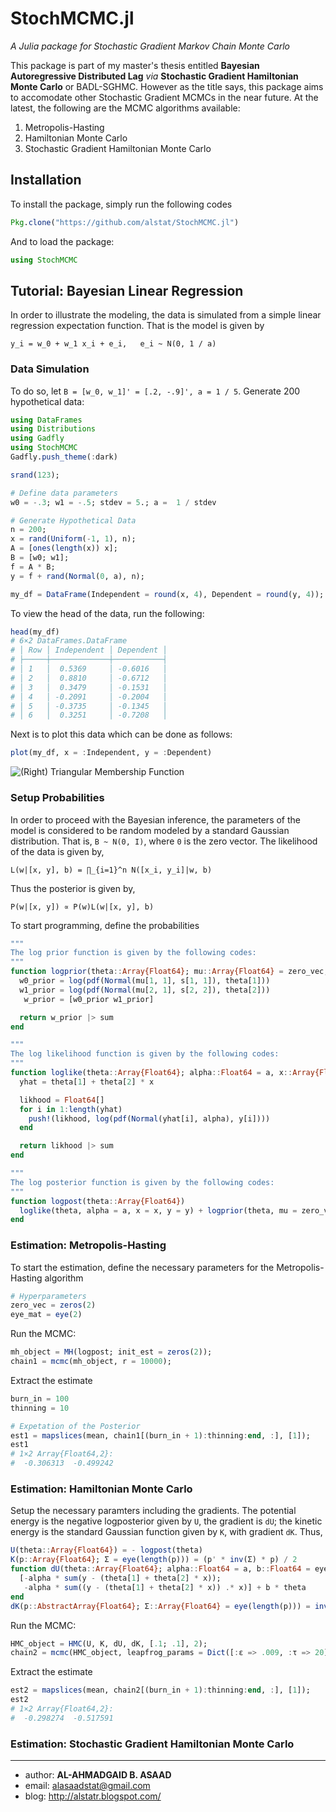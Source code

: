# StochMCMC.jl
*A Julia package for Stochastic Gradient Markov Chain Monte Carlo*

This package is part of my master's thesis entitled **Bayesian Autoregressive Distributed Lag** *via* **Stochastic Gradient Hamiltonian Monte Carlo** or BADL-SGHMC. However as the title says, this package aims to accomodate other Stochastic Gradient MCMCs in the near future. At the latest, the following are the MCMC algorithms available:

1. Metropolis-Hasting
2. Hamiltonian Monte Carlo
3. Stochastic Gradient Hamiltonian Monte Carlo

## Installation
To install the package, simply run the following codes
```julia
Pkg.clone("https://github.com/alstat/StochMCMC.jl")
```
And to load the package:
```julia
using StochMCMC
```

## Tutorial: Bayesian Linear Regression
In order to illustrate the modeling, the data is simulated from a simple linear regression expectation function. That is the model is given by

```
y_i = w_0 + w_1 x_i + e_i,   e_i ~ N(0, 1 / a)
```
### Data Simulation
To do so, let `B = [w_0, w_1]' = [.2, -.9]', a = 1 / 5`. Generate 200 hypothetical data:

```julia
using DataFrames
using Distributions
using Gadfly
using StochMCMC
Gadfly.push_theme(:dark)

srand(123);

# Define data parameters
w0 = -.3; w1 = -.5; stdev = 5.; a =  1 / stdev

# Generate Hypothetical Data
n = 200;
x = rand(Uniform(-1, 1), n);
A = [ones(length(x)) x];
B = [w0; w1];
f = A * B;
y = f + rand(Normal(0, a), n);

my_df = DataFrame(Independent = round(x, 4), Dependent = round(y, 4));
```

To view the head of the data, run the following:
```julia
head(my_df)
# 6×2 DataFrames.DataFrame
# │ Row │ Independent │ Dependent │
# ├─────┼─────────────┼───────────┤
# │ 1   │  0.5369     │ -0.6016   │
# │ 2   │  0.8810     │ -0.6712   │
# │ 3   │  0.3479     │ -0.1531   │
# │ 4   │ -0.2091     │ -0.2004   │
# │ 5   │ -0.3735     │ -0.1345   │
# │ 6   │  0.3251     │ -0.7208   │
```
Next is to plot this data which can be done as follows:
```julia
plot(my_df, x = :Independent, y = :Dependent)
```

![(Right) Triangular Membership Function](https://github.com/alstat/StochMCMC.jl/blob/master/figures/plot1.png)

### Setup Probabilities
In order to proceed with the Bayesian inference, the parameters of the model is considered to be random modeled by a standard Gaussian distribution. That is, `B ~ N(0, I)`, where `0` is the zero vector. The likelihood of the data is given by,

```
L(w|[x, y], b) = ∏_{i=1}^n N([x_i, y_i]|w, b)
```
Thus the posterior is given by,
```
P(w|[x, y]) ∝ P(w)L(w|[x, y], b)
```

To start programming, define the probabilities
```julia
"""
The log prior function is given by the following codes:
"""
function logprior(theta::Array{Float64}; mu::Array{Float64} = zero_vec, s::Array{Float64} = eye_mat)
  w0_prior = log(pdf(Normal(mu[1, 1], s[1, 1]), theta[1]))
  w1_prior = log(pdf(Normal(mu[2, 1], s[2, 2]), theta[2]))
   w_prior = [w0_prior w1_prior]

  return w_prior |> sum
end

"""
The log likelihood function is given by the following codes:
"""
function loglike(theta::Array{Float64}; alpha::Float64 = a, x::Array{Float64} = x, y::Array{Float64} = y)
  yhat = theta[1] + theta[2] * x

  likhood = Float64[]
  for i in 1:length(yhat)
    push!(likhood, log(pdf(Normal(yhat[i], alpha), y[i])))
  end

  return likhood |> sum
end

"""
The log posterior function is given by the following codes:
"""
function logpost(theta::Array{Float64})
  loglike(theta, alpha = a, x = x, y = y) + logprior(theta, mu = zero_vec, s = eye_mat)
end
```
### Estimation: Metropolis-Hasting
To start the estimation, define the necessary parameters for the Metropolis-Hasting algorithm
```julia
# Hyperparameters
zero_vec = zeros(2)
eye_mat = eye(2)
```
Run the MCMC:
```julia
mh_object = MH(logpost; init_est = zeros(2));
chain1 = mcmc(mh_object, r = 10000);
```
Extract the estimate
```julia
burn_in = 100
thinning = 10

# Expetation of the Posterior
est1 = mapslices(mean, chain1[(burn_in + 1):thinning:end, :], [1]);
est1
# 1×2 Array{Float64,2}:
#  -0.306313  -0.499242
```
### Estimation: Hamiltonian Monte Carlo
Setup the necessary paramters including the gradients. The potential energy is the negative logposterior given by `U`, the gradient is `dU`; the kinetic energy is the standard Gaussian function given by `K`, with gradient `dK`. Thus,

```julia
U(theta::Array{Float64}) = - logpost(theta)
K(p::Array{Float64}; Σ = eye(length(p))) = (p' * inv(Σ) * p) / 2
function dU(theta::Array{Float64}; alpha::Float64 = a, b::Float64 = eye_mat[1, 1])
  [-alpha * sum(y - (theta[1] + theta[2] * x));
   -alpha * sum((y - (theta[1] + theta[2] * x)) .* x)] + b * theta
end
dK(p::AbstractArray{Float64}; Σ::Array{Float64} = eye(length(p))) = inv(Σ) * p;
```
Run the MCMC:
```julia
HMC_object = HMC(U, K, dU, dK, [.1; .1], 2);
chain2 = mcmc(HMC_object, leapfrog_params = Dict([:ɛ => .009, :τ => 20]), r = 10000);
```
Extract the estimate
```julia
est2 = mapslices(mean, chain2[(burn_in + 1):thinning:end, :], [1]);
est2
# 1×2 Array{Float64,2}:
#  -0.298274  -0.517591
```
### Estimation: Stochastic Gradient Hamiltonian Monte Carlo
---
* author: **AL-AHMADGAID B. ASAAD**
* email: alasaadstat@gmail.com
* blog: http://alstatr.blogspot.com/

